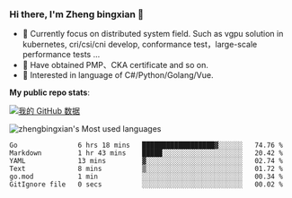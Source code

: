 ### Hi there, I'm Zheng bingxian  👋

* 📖  Currently focus on distributed system field. Such as vgpu solution in kubernetes, cri/csi/cni develop, conformance test，large-scale performance tests ...
* 🌱  Have obtained PMP、CKA certificate and so on.
* 👯  Interested in language of C#/Python/Golang/Vue.

**My public repo stats**:

[![我的 GitHub 数据](https://github-readme-stats.vercel.app/api?username=zhengbingxian&theme=merko)]()

![zhengbingxian's Most used languages](https://github-readme-stats.vercel.app/api/top-langs/?username=zhengbingxian&layout=compact&hide_border=true&langs_count=10)

<!--START_SECTION:waka-->

```text
Go               6 hrs 18 mins   ██████████████████▓░░░░░░   74.76 %
Markdown         1 hr 43 mins    █████░░░░░░░░░░░░░░░░░░░░   20.42 %
YAML             13 mins         ▓░░░░░░░░░░░░░░░░░░░░░░░░   02.74 %
Text             8 mins          ▒░░░░░░░░░░░░░░░░░░░░░░░░   01.72 %
go.mod           1 min           ░░░░░░░░░░░░░░░░░░░░░░░░░   00.34 %
GitIgnore file   0 secs          ░░░░░░░░░░░░░░░░░░░░░░░░░   00.02 %
```

<!--END_SECTION:waka-->
